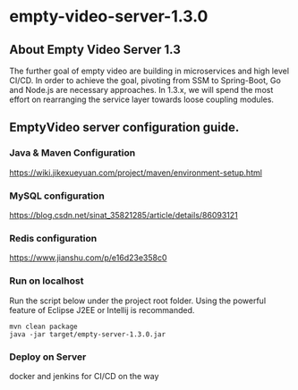 # empty-video-server-1.3.0

## About Empty Video Server 1.3  
The further goal of empty video are building in microservices and high level CI/CD. In order to achieve the goal, pivoting from SSM to Spring-Boot, Go and Node.js are necessary approaches. In 1.3.x, we will spend the most effort on rearranging the service layer towards 
loose coupling modules. 

## EmptyVideo server configuration guide.  

### Java & Maven Configuration  
https://wiki.jikexueyuan.com/project/maven/environment-setup.html


### MySQL configuration  
https://blog.csdn.net/sinat_35821285/article/details/86093121

### Redis configuration  
https://www.jianshu.com/p/e16d23e358c0

### Run on localhost
Run the script below under the project root folder. Using the powerful feature of Eclipse J2EE or Intellij is recommanded.

```
mvn clean package
java -jar target/empty-server-1.3.0.jar
```


### Deploy on Server
docker and jenkins for CI/CD on the way